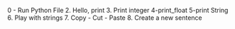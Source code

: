 0 - Run Python File
2. Hello, print
3. Print integer
4-print_float
5-print String
6. Play with strings
7. Copy - Cut - Paste
8. Create a new sentence
